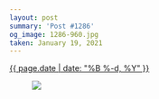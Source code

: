 ```yaml
---
layout: post
summary: 'Post #1286'
og_image: 1286-960.jpg
taken: January 19, 2021
---
```


<div class="post">
 <time>
  <a href="/1286">
   {{ page.date | date: "%B %-d, %Y" }}
  </a>
 </time>
 <a href="/1286">
  <figure data-taken="1/19/2021">
   <img sizes="(min-width: 700px) 50vw, calc(100vw - 2rem)" src="{{ site.assets_url }}/1286-480.jpg" srcset="{{ site.assets_url }}/1286-240.jpg 240w, {{ site.assets_url }}/1286-480.jpg 480w, {{ site.assets_url }}/1286-720.jpg 720w, {{ site.assets_url }}/1286-960.jpg 960w"/>
  </figure>
 </a>
</div>
